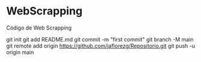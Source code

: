 # WebScrapping
Código de Web Scrapping 

git init
git add README.md
git commit -m "first commit"
git branch -M main
git remote add origin https://github.com/jaflorezg/Repositorio.git
git push -u origin main
